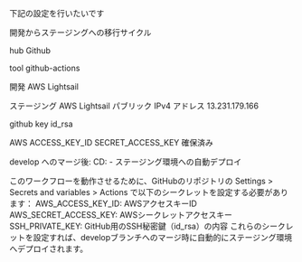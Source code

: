 下記の設定を行いたいです

開発からステージングへの移行サイクル

hub
Github

tool
github-actions

開発
AWS Lightsail


ステージング
AWS Lightsail
パブリック IPv4 アドレス 13.231.179.166

github key id_rsa


AWS ACCESS_KEY_ID	SECRET_ACCESS_KEY 確保済み

develop へのマージ後:
  CD:
    - ステージング環境への自動デプロイ


このワークフローを動作させるために、GitHubのリポジトリの Settings > Secrets and variables > Actions で以下のシークレットを設定する必要があります：
AWS_ACCESS_KEY_ID: AWSアクセスキーID
AWS_SECRET_ACCESS_KEY: AWSシークレットアクセスキー
SSH_PRIVATE_KEY: GitHub用のSSH秘密鍵（id_rsa）の内容
これらのシークレットを設定すれば、developブランチへのマージ時に自動的にステージング環境へデプロイされます。